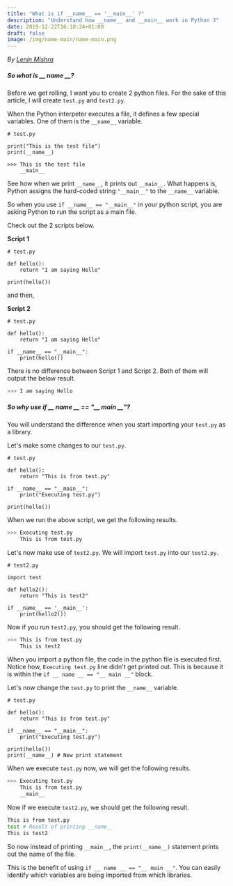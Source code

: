 ```yaml
---
title: "What is if __name__ == '__main__' ?"
description: "Understand how __name__ and __main__ work in Python 3"
date: 2019-12-22T16:18:24+01:00
draft: false
image: /img/name-main/name-main.png
---
```


<div class="sharethis-inline-follow-buttons"></div>

*By [Lenin Mishra](https://www.pylenin.com/authors/#lenin-mishra)*

##### So what is __ name __?

Before we get rolling, I want you to create 2 python files. For the sake of this article, I will create `test.py` and `test2.py`.

When the Python interpeter executes a file, it defines a few special variables. 
One of them is the  `__name__` variable.

```python3
# test.py

print("This is the test file")
print(__name__)

>>> This is the test file
    __main__
```
See how when we print `__name__`, it prints out `__main__`. What happens is, Python assigns the hard-coded string `"__main__"` to the `__name__` variable.

So when you use `if __name__ == "__main__"` in your python script, you are asking Python to run the script as a main file.

Check out the 2 scripts below.

**Script 1**

```python3
# test.py

def hello():
    return "I am saying Hello"

print(hello())
```
and then,

**Script 2**

```python3
# test.py

def hello():
    return "I am saying Hello"

if __name__ == "__main__":
    print(hello())
```

There is no difference between Script 1 and Script 2. Both of them will output the below result.

```bash
>>> I am saying Hello
```

##### So why use if __ name __ == "__ main __"?

You will understand the difference when you start importing your `test.py` as a library.

Let's make some changes to our `test.py`.

```python3
# test.py

def hello():
    return "This is from test.py"

if __name__ == "__main__":
    print("Executing test.py")
    
print(hello())
```

When we run the above script, we get the following results.

```bash
>>> Executing test.py
    This is from test.py
```

Let's now make use of `test2.py`. We will import `test.py` into our `test2.py`.

```python3
# test2.py

import test

def hello2():
    return "This is test2"

if __name__ == '__main__':
    print(hello2())
```

Now if you run `test2.py`, you should get the following result.

```bash
>>> This is from test.py
    This is test2
```

When you import a python file, the code in the python file is executed first. Notice how, `Executing test.py` line didn't get printed out. This is because it is within the `if __ name __ == "__ main __"` block.

Let's now change the `test.py` to print the `__name__` variable.

```python3
# test.py

def hello():
    return "This is from test.py"

if __name__ == "__main__":
    print("Executing test.py")

print(hello())
print(__name__) # New print statement
```

When we execute `test.py` now, we will get the following results.

```bash
>>> Executing test.py
    This is from test.py
    __main__
```

Now if we execute `test2.py`, we should get the following result.

```bash
This is from test.py
test # Result of printing __name__
This is test2
```

So now instead of printing `__main__`, the `print(__name__)` statement prints out the name of the file.

This is the benefit of using `if __ name __ == "__ main __"`. You can easily identify which variables are being imported from which libraries.

